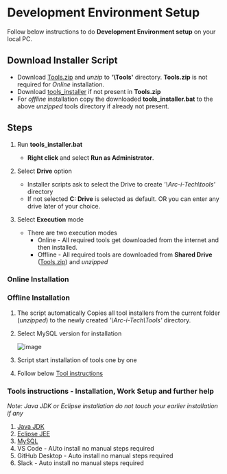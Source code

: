 # Development Environment Setup
Follow below instructions to do **Development Environment setup** on your local PC.

## Download Installer Script
- Download [Tools.zip](https://1drv.ms/f/s!AoGr59nZgtwSkiXI2lk-i14_ySzE?e=PUfWe2) and _unzip_ to **'\Tools\'** directory. **Tools.zip** is not required for _Online_ installation.
- Download [tools_installer](./tools_installer.bat) if not present in **Tools.zip**
- For _offline_ installation copy the downloaded **tools_installer.bat** to the above _unzipped_ tools directory if already not present.
  
## Steps
1. Run **tools_installer.bat**
   - **Right click** and select **Run as Administrator**.

2. Select **Drive** option
   - Installer scripts ask to select the Drive to create _'\Arc-i-Tech\tools\'_ directory
   - If not selected **C: Drive** is selected as default. OR you can enter any drive later of your choice.

3. Select **Execution** mode
   - There are two execution modes
     - Online - All required tools get downloaded from the internet and then installed.
     - Offline - All required tools are downloaded from **Shared Drive** ([Tools.zip](https://1drv.ms/f/s!AoGr59nZgtwSkiXI2lk-i14_ySzE?e=PUfWe2)) and _unzipped_

### Online Installation

### Offline Installation
1. The script automatically Copies all tool installers from the current folder (_unzipped_) to the newly created _'\Arc-i-Tech\Tools\'_ directory.
2. Select MySQL version for installation
   
   ![image](https://github.com/user-attachments/assets/c5a5415a-692a-4411-806a-d7e5601815e5)

4. Script start installation of tools one by one
5. Follow below [Tool instructions](#user-content-tools-instructions---installation-work-setup-and-further-help)

### Tools instructions - Installation, Work Setup and further help
_Note: Java JDK or Eclipse installation do not touch your earlier installation if any_
1. [Java JDK](./java_jdk.md)
2. [Eclipse JEE](./Eclipse.md)
3. [MySQL](./MySQL.md)
4. VS Code - AUto install no manual steps required
5. GitHub Desktop - Auto install no manual steps required
6. Slack - Auto install no manual steps required
